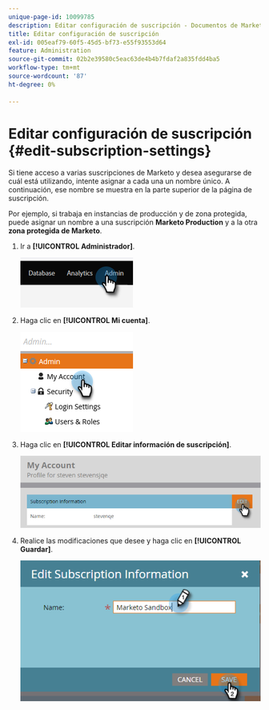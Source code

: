```yaml
---
unique-page-id: 10099785
description: Editar configuración de suscripción - Documentos de Marketo - Documentación del producto
title: Editar configuración de suscripción
exl-id: 005eaf79-60f5-45d5-bf73-e55f93553d64
feature: Administration
source-git-commit: 02b2e39580c5eac63de4b4b7fdaf2a835fdd4ba5
workflow-type: tm+mt
source-wordcount: '87'
ht-degree: 0%

---
```


# Editar configuración de suscripción {#edit-subscription-settings}

Si tiene acceso a varias suscripciones de Marketo y desea asegurarse de cuál está utilizando, intente asignar a cada una un nombre único. A continuación, ese nombre se muestra en la parte superior de la página de suscripción.

Por ejemplo, si trabaja en instancias de producción y de zona protegida, puede asignar un nombre a una suscripción **Marketo Production** y a la otra **zona protegida de Marketo**.

1. Ir a **[!UICONTROL Administrador]**.

   ![](assets/edit-subscription-settings-1.png)

1. Haga clic en **[!UICONTROL Mi cuenta]**.

   ![](assets/edit-subscription-settings-2.png)

1. Haga clic en **[!UICONTROL Editar información de suscripción]**.

   ![](assets/edit-subscription-settings-3.png)

1. Realice las modificaciones que desee y haga clic en **[!UICONTROL Guardar]**.

   ![](assets/edit-subscription-settings-4.png)
